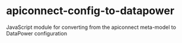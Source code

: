 # apiconnect-config-to-datapower
JavaScript module for converting from the apiconnect meta-model to DataPower configuration
